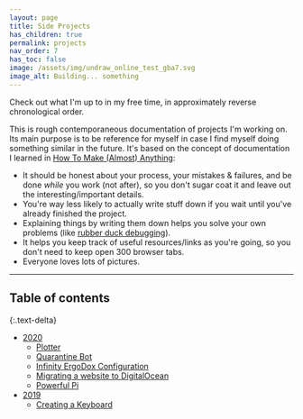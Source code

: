 ```yaml
---
layout: page
title: Side Projects
has_children: true
permalink: projects
nav_order: 7
has_toc: false
image: /assets/img/undraw_online_test_gba7.svg
image_alt: Building... something
---
```


Check out what I'm up to in my free time, in approximately reverse chronological order.

This is rough contemporaneous documentation of projects I'm working on. Its main purpose is to be reference for myself in case I find myself doing something similar in the future. It's based on the concept of documentation I learned in [How To Make (Almost) Anything](http://fab.cba.mit.edu/classes/863.17/Harvard/people/julia-ebert/):
- It should be honest about your process, your mistakes & failures, and be done *while* you work (not after), so you don't sugar coat it and leave out the interesting/important details.
- You're way less likely to actually write stuff down if you wait until you've already finished the project.
- Explaining things by writing them down helps you solve your own problems (like [rubber duck debugging](https://en.wikipedia.org/wiki/Rubber_duck_debugging)).
- It helps you keep track of useful resources/links as you're going, so you don't need to keep open 300 browser tabs.
- Everyone loves lots of pictures.

---

## Table of contents
{:.text-delta}

- [2020](/projects/2020)
  - [Plotter](/projects/plotter)
  - [Quarantine Bot](/projects/quarantine-bot)
  - [Infinity ErgoDox Configuration](/projects/infinity-ergodox)
  - [Migrating a website to DigitalOcean](/projects/migrate-to-do)
  - [Powerful Pi](/projects/power-pi)
- [2019](/projects/2019)
  - [Creating a Keyboard](/projects/keyboard)